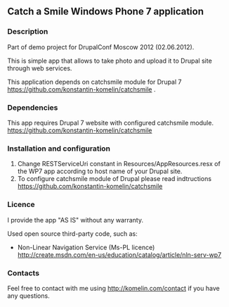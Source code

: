## Catch a Smile Windows Phone 7 application

### Description

Part of demo project for DrupalConf Moscow 2012 (02.06.2012).

This is simple app that allows to take photo and upload it to Drupal site through web services.

This application depends on catchsmile module for Drupal 7 https://github.com/konstantin-komelin/catchsmile .

### Dependencies
This app requires Drupal 7 website with configured catchsmile module.
https://github.com/konstantin-komelin/catchsmile

### Installation and configuration

1. Change RESTServiceUri constant in Resources/AppResources.resx of the WP7 app according to host name of your Drupal site.  
2. To configure catchsmile module of Drupal please read indtructions https://github.com/konstantin-komelin/catchsmile

### Licence

I provide the app "AS IS" without any warranty.

Used open source third-party code, such as:
* Non-Linear Navigation Service (Ms-PL licence)
  http://create.msdn.com/en-us/education/catalog/article/nln-serv-wp7

### Contacts

Feel free to contact with me using http://komelin.com/contact if you have any questions.